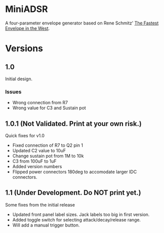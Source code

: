 # MiniADSR

A four-parameter envelope generator based on Rene Schmitz' [The Fastest Envelope in the West](https://www.schmitzbits.de/adsr.html).


# Versions

## 1.0
Initial design.

### Issues
- Wrong connection from R7
- Wrong value for C3 and Sustain pot

## 1.0.1 (Not Validated. Print at your own risk.)
Quick fixes for v1.0
- Fixed connection of R7 to Q2 pin 1
- Updated C2 value to 10uF
- Change sustain pot from 1M to 10k
- C3 from 100uF to 1uF
- Added version numbers
- Flipped power connectors 180deg to accomodate larger IDC connectors.

## 1.1 (Under Development. Do NOT print yet.)
Some fixes from the initial release
- Updated front panel label sizes. Jack labels too big in first version.
- Added toggle switch for selecting attack/decay/release range.
- Will add a manual trigger button.
